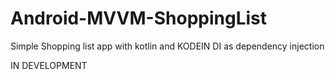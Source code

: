 # Android-MVVM-ShoppingList
Simple Shopping list app with kotlin and KODEIN DI as dependency injection

IN DEVELOPMENT 
